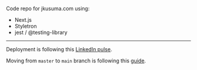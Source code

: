 Code repo for jkusuma.com using:
* Next.js
* Styletron
* jest / @testing-library

---

Deployment is following this [LinkedIn pulse](https://www.linkedin.com/pulse/deploy-nextjs-app-github-pages-federico-antu%C3%B1a).

Moving from `master` to `main` branch is following this [guide](https://pythonforundergradengineers.com/how-to-change-a-github-repo-from-master-to-main.html).
